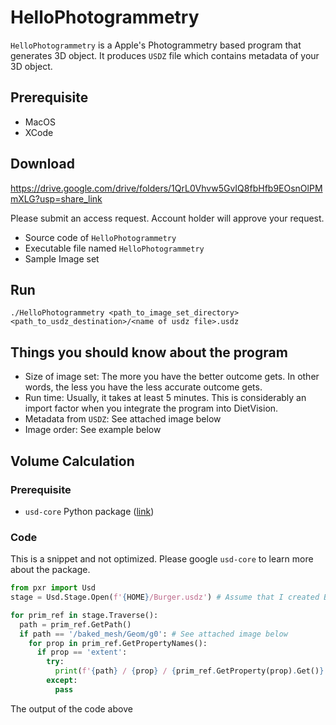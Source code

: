 # HelloPhotogrammetry

`HelloPhotogrammetry` is a Apple's Photogrammetry based program that generates 3D object. 
It produces `USDZ` file which contains metadata of your 3D object.

## Prerequisite

- MacOS
- XCode

## Download

https://drive.google.com/drive/folders/1QrL0Vhvw5GvIQ8fbHfb9EOsnOlPMmXLG?usp=share_link

Please submit an access request. Account holder will approve your request.

- Source code of `HelloPhotogrammetry`
- Executable file named `HelloPhotogrammetry`
- Sample Image set

## Run

```shell
./HelloPhotogrammetry <path_to_image_set_directory> <path_to_usdz_destination>/<name of usdz file>.usdz
```

## Things you should know about the program

- Size of image set: The more you have the better outcome gets. In other words, the less you have the less accurate outcome gets.
- Run time: Usually, it takes at least 5 minutes. This is considerably an import factor when you integrate the program into DietVision. 
- Metadata from `USDZ`: See attached image below
- Image order: See example below

## Volume Calculation

### Prerequisite 

- `usd-core` Python package ([link](https://pypi.org/project/usd-core/))

### Code

This is a snippet and not optimized. Please google `usd-core` to learn more about the package.

```python
from pxr import Usd
stage = Usd.Stage.Open(f'{HOME}/Burger.usdz') # Assume that I created Burger.usdz using HelloPhotogrammetry

for prim_ref in stage.Traverse():
  path = prim_ref.GetPath()
  if path == '/baked_mesh/Geom/g0': # See attached image below
    for prop in prim_ref.GetPropertyNames():
      if prop == 'extent':
        try:
          print(f'{path} / {prop} / {prim_ref.GetProperty(prop).Get()}')
        except:
          pass
```

The output of the code above
```shell

```

